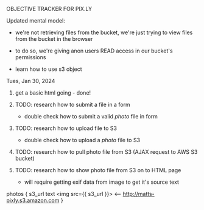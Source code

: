 OBJECTIVE TRACKER FOR PIX.LY

Updated mental model:
- we're not retrieving files from the bucket, we're just trying to view files from the bucket in the browser
- to do so, we're giving anon users READ access in our bucket's permissions

- learn how to use s3 object


Tues, Jan 30, 2024
1. get a basic html going - done!
2. TODO: research how to submit a file in a form
    - double check how to submit a valid *photo* file in form
3. TODO: research how to upload file to S3
    - double check how to upload a *photo* file to S3


4. TODO: research how to pull photo file from S3 (AJAX request to AWS S3 bucket)
5. TODO: research how to show photo file from S3 on to HTML page
    - will require getting exif data from image to get it's source text

photos {
    s3_url text                     <img src={{ s3_url }}>          <-- http://matts-pixly.s3.amazon.com
}